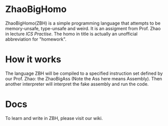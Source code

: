 # ZhaoBigHomo
ZhaoBigHomo(ZBH) is a simple programming language that attempts to be memory-unsafe, type-unsafe and weird. It is an assigment from Prof. Zhao in lecture _ICS Practise_. The homo in title is actually an unofficial abbreviation for "homework".

# How it works
The language ZBH will be compiled to a specified instruction set defined by our Prof. Zhao: the ZhaoBigAss (Note the Ass here means Assembly). Then another interpreter will interpret the fake assembly and run the code. 

# Docs
To learn and write in ZBH, please visit our wiki.
